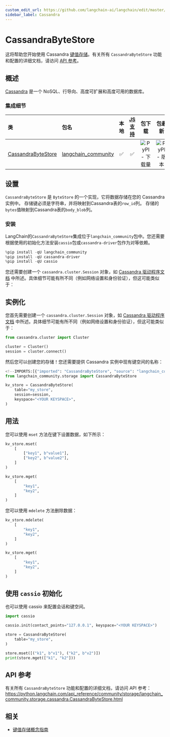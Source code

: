 ```yaml
---
custom_edit_url: https://github.com/langchain-ai/langchain/edit/master/docs/docs/integrations/stores/cassandra.ipynb
sidebar_label: Cassandra
---
```

# CassandraByteStore

这将帮助您开始使用 Cassandra [键值存储](/docs/concepts/#key-value-stores)。有关所有 `CassandraByteStore` 功能和配置的详细文档，请访问 [API 参考](https://python.langchain.com/api_reference/community/storage/langchain_community.storage.cassandra.CassandraByteStore.html)。

## 概述

[Cassandra](https://cassandra.apache.org/) 是一个 NoSQL、行导向、高度可扩展和高度可用的数据库。

### 集成细节

| 类 | 包名 | 本地 | [JS 支持](https://js.langchain.com/docs/integrations/stores/cassandra_storage) | 包下载 | 包最新 |
| :--- | :--- | :---: | :---: |  :---: | :---: |
| [CassandraByteStore](https://python.langchain.com/api_reference/community/storage/langchain_community.storage.cassandra.CassandraByteStore.html) | [langchain_community](https://python.langchain.com/api_reference/community/index.html) | ✅ | ✅ | ![PyPI - 下载量](https://img.shields.io/pypi/dm/langchain_community?style=flat-square&label=%20) | ![PyPI - 版本](https://img.shields.io/pypi/v/langchain_community?style=flat-square&label=%20) |

## 设置

`CassandraByteStore` 是 `ByteStore` 的一个实现，它将数据存储在您的 Cassandra 实例中。
存储键必须是字符串，并将映射到Cassandra表的`row_id`列。
存储的`bytes`值映射到Cassandra表的`body_blob`列。

### 安装

LangChain的`CassandraByteStore`集成位于`langchain_community`包中。您还需要根据使用的初始化方法安装`cassio`包或`cassandra-driver`包作为对等依赖。


```python
%pip install -qU langchain_community
%pip install -qU cassandra-driver
%pip install -qU cassio
```

您还需要创建一个 `cassandra.cluster.Session` 对象，如 [Cassandra 驱动程序文档](https://docs.datastax.com/en/developer/python-driver/latest/api/cassandra/cluster/#module-cassandra.cluster) 中所述。具体细节可能有所不同（例如网络设置和身份验证），但这可能类似于：

## 实例化

您首先需要创建一个 `cassandra.cluster.Session` 对象，如 [Cassandra 驱动程序文档](https://docs.datastax.com/en/developer/python-driver/latest/api/cassandra/cluster/#module-cassandra.cluster) 中所述。具体细节可能有所不同（例如网络设置和身份验证），但这可能类似于：


```python
from cassandra.cluster import Cluster

cluster = Cluster()
session = cluster.connect()
```

然后您可以创建您的存储！您还需要提供 Cassandra 实例中现有键空间的名称：


```python
<!--IMPORTS:[{"imported": "CassandraByteStore", "source": "langchain_community.storage", "docs": "https://python.langchain.com/api_reference/community/storage/langchain_community.storage.cassandra.CassandraByteStore.html", "title": "CassandraByteStore"}]-->
from langchain_community.storage import CassandraByteStore

kv_store = CassandraByteStore(
    table="my_store",
    session=session,
    keyspace="<YOUR KEYSPACE>",
)
```

## 用法

您可以使用 `mset` 方法在键下设置数据，如下所示：


```python
kv_store.mset(
    [
        ["key1", b"value1"],
        ["key2", b"value2"],
    ]
)

kv_store.mget(
    [
        "key1",
        "key2",
    ]
)
```

您可以使用 `mdelete` 方法删除数据：


```python
kv_store.mdelete(
    [
        "key1",
        "key2",
    ]
)

kv_store.mget(
    [
        "key1",
        "key2",
    ]
)
```

## 使用 `cassio` 初始化

也可以使用 cassio 来配置会话和键空间。


```python
import cassio

cassio.init(contact_points="127.0.0.1", keyspace="<YOUR KEYSPACE>")

store = CassandraByteStore(
    table="my_store",
)

store.mset([("k1", b"v1"), ("k2", b"v2")])
print(store.mget(["k1", "k2"]))
```

## API 参考

有关所有 `CassandraByteStore` 功能和配置的详细文档，请访问 API 参考： https://python.langchain.com/api_reference/community/storage/langchain_community.storage.cassandra.CassandraByteStore.html


## 相关

- [键值存储概念指南](/docs/concepts/#key-value-stores)
